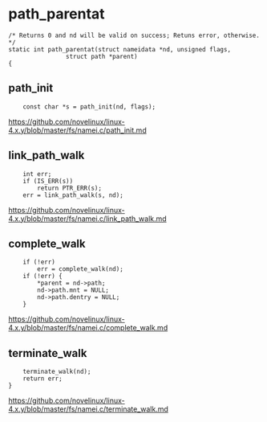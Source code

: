 # path_parentat

```
/* Returns 0 and nd will be valid on success; Retuns error, otherwise. */
static int path_parentat(struct nameidata *nd, unsigned flags,
				struct path *parent)
{
```

## path_init

```
	const char *s = path_init(nd, flags);
```

https://github.com/novelinux/linux-4.x.y/blob/master/fs/namei.c/path_init.md

## link_path_walk

```
	int err;
	if (IS_ERR(s))
		return PTR_ERR(s);
	err = link_path_walk(s, nd);
```

https://github.com/novelinux/linux-4.x.y/blob/master/fs/namei.c/link_path_walk.md

## complete_walk

```
	if (!err)
		err = complete_walk(nd);
	if (!err) {
		*parent = nd->path;
		nd->path.mnt = NULL;
		nd->path.dentry = NULL;
	}
```

https://github.com/novelinux/linux-4.x.y/blob/master/fs/namei.c/complete_walk.md

## terminate_walk

```
	terminate_walk(nd);
	return err;
}
```

https://github.com/novelinux/linux-4.x.y/blob/master/fs/namei.c/terminate_walk.md
